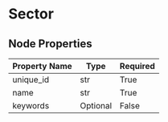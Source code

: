 
# Sector

## Node Properties

| Property Name | Type | Required |
| ------------- | ---- | -------- |
| unique_id | str | True |
| name | str | True |
| keywords | Optional | False |



